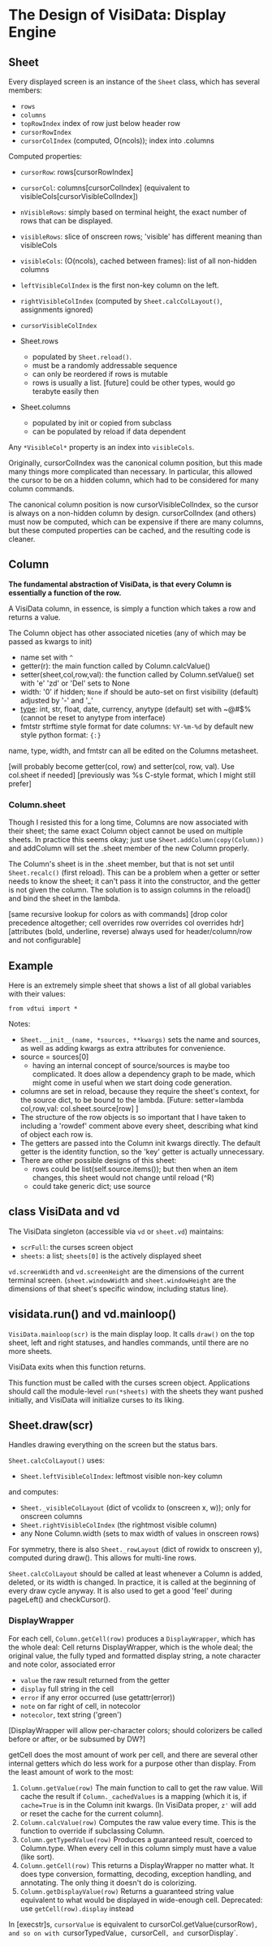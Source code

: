 # The Design of VisiData: Display Engine

## Sheet

Every displayed screen is an instance of the `Sheet` class, which has several members:

- `rows`
- `columns`
- `topRowIndex` index of row just below header row
- `cursorRowIndex`
- `cursorColIndex` (computed, O(ncols)); index into .columns

Computed properties:

- `cursorRow`: rows[cursorRowIndex]
- `cursorCol`: columns[cursorColIndex] (equivalent to visibleCols[cursorVisibleColIndex])
- `nVisibleRows`: simply based on terminal height, the exact number of rows that can be displayed.
- `visibleRows`: slice of onscreen rows; 'visible' has different meaning than visibleCols
- `visibleCols`: (O(ncols), cached between frames): list of all non-hidden columns
- `leftVisibleColIndex` is the first non-key column on the left.
- `rightVisibleColIndex` (computed by `Sheet.calcColLayout()`, assignments ignored)
- `cursorVisibleColIndex`


- Sheet.rows
  - populated by `Sheet.reload()`.
  - must be a randomly addressable sequence
  - can only be reordered if rows is mutable
  - rows is usually a list.  [future] could be other types, would go terabyte easily then

- Sheet.columns
  - populated by init or copied from subclass
  - can be populated by reload if data dependent


Any `*VisibleCol*` property is an index into `visibleCols`.

Originally, cursorColIndex was the canonical column position, but this made many things more complicated than necessary.
In particular, this allowed the cursor to be on a hidden column, which had to be considered for many column commands.

The canonical column position is now cursorVisibleColIndex, so the cursor is always on a non-hidden column by design.
cursorColIndex (and others) must now be computed, which can be expensive if there are many columns, but these computed properties can be cached, and the resulting code is cleaner.

## Column

**The fundamental abstraction of VisiData, is that every Column is essentially a function of the row.**

A VisiData column, in essence, is simply a function which takes a row and returns a value.

The Column object has other associated niceties (any of which may be passed as kwargs to init)
- name
  set with `^`
- getter(r): the main function called by Column.calcValue()
- setter(sheet,col,row,val): the function called by Column.setValue()
  set with 'e'
  'zd' or 'Del' sets to None
- width: '0' if hidden; `None` if should be auto-set on first visibility (default)
   adjusted by '-' and '\_'
- [type](/design/types): int, str, float, date, currency, anytype (default)
   set with ~@#$% (cannot be reset to anytype from interface)
- fmtstr
   strftime style format for date columns: `%Y-%m-%d` by default
   new style python format: `{:}`

name, type, width, and fmtstr can all be edited on the Columns metasheet.

[will probably become getter(col, row) and setter(col, row, val).  Use col.sheet if needed]
[previously was %s C-style format, which I might still prefer]

### Column.sheet

Though I resisted this for a long time, Columns are now associated with their sheet; the same exact Column object cannot be used on multiple sheets.  In practice this seems okay; just use `Sheet.addColumn(copy(Column))` and addColumn will set the .sheet member of the new Column properly.

The Column's sheet is in the .sheet member, but that is not set until `Sheet.recalc()` (first reload).
This can be a problem when a getter or setter needs to know the sheet; it can't pass it into the constructor, and the getter is not given the column.  The solution is to assign columns in the reload() and bind the sheet in the lambda.


[same recursive lookup for colors as with commands]
[drop color precedence altogether; cell overrides row overrides col overrides hdr]
[attributes (bold, underline, reverse) always used for header/column/row and not configurable]

## Example

Here is an extremely simple sheet that shows a list of all global variables with their values:

    from vdtui import *


Notes:
- `Sheet.__init__(name, *sources, **kwargs)` sets the name and sources, as well as adding kwargs as extra attributes for convenience.
- source = sources[0]
   - having an internal concept of source/sources is maybe too complicated.  It does allow a dependency graph to be made, which might come in useful when we start doing code generation.
- columns are set in reload, because they require the sheet's context, for the source dict, to be bound to the lambda.  [Future: setter=lambda col,row,val: col.sheet.source[row] ]
- The structure of the row objects is so important that I have taken to including a 'rowdef' comment above every sheet, describing what kind of object each row is.
- The getters are passed into the Column init kwargs directly.  The default getter is the identity function, so the 'key' getter is actually unnecessary.
- There are other possible designs of this sheet:
   - rows could be list(self.source.items()); but then when an item changes, this sheet would not change until reload (^R)
   - could take generic dict; use source

## class VisiData and vd

The VisiData singleton (accessible via `vd` or `sheet.vd`) maintains:

- `scrFull`: the curses screen object
- `sheets`: a list; `sheets[0]` is the actively displayed sheet

`vd.screenWidth` and `vd.screenHeight` are the dimensions of the current terminal screen.  (`sheet.windowWidth` and `sheet.windowHeight` are the dimensions of that sheet's specific window, including status line).

## visidata.run() and vd.mainloop()

`VisiData.mainloop(scr)` is the main display loop.  It calls `draw()` on the top sheet, left and right statuses, and handles commands, until there are no more sheets.

VisiData exits when this function returns.

This function must be called with the curses screen object.  Applications should call the module-level `run(*sheets)` with the sheets they want pushed initially, and VisiData will initialize curses to its liking.

## Sheet.draw(scr)

Handles drawing everything on the screen but the status bars.

`Sheet.calcColLayout()` uses:
   - `Sheet.leftVisibleColIndex`: leftmost visible non-key column

and computes:
   - `Sheet._visibleColLayout` (dict of vcolidx to (onscreen x, w)); only for onscreen columns
   - `Sheet.rightVisibleColIndex` (the rightmost visible column)
   - any None Column.width (sets to max width of values in onscreen rows)

For symmetry, there is also `Sheet._rowLayout` (dict of rowidx to onscreen y), computed during draw().
This allows for multi-line rows.

`Sheet.calcColLayout` should be called at least whenever a Column is added, deleted, or its width is changed.
In practice, it is called at the beginning of every draw cycle anyway.
It is also used to get a good 'feel' during pageLeft() and checkCursor().

### DisplayWrapper

For each cell, `Column.getCell(row)` produces a `DisplayWrapper`, which has the whole deal:
Cell returns DisplayWrapper, which is the whole deal; the original value, the fully typed and formatted display string, a note character and note color, associated error

- `value` the raw result returned from the getter
- `display` full string in the cell
- `error` if any error occurred (use getattr(error))
- `note` on far right of cell, in notecolor
- `notecolor`, text string ('green')

[DisplayWrapper will allow per-character colors; should colorizers be called before or after, or be subsumed by DW?]

getCell does the most amount of work per cell, and there are several other internal getters which do less work for a purpose other than display.  From the least amount of work to the most:

1. `Column.getValue(row)`
   The main function to call to get the raw value.  Will cache the result if `Column._cachedValues` is a mapping (which it is, if `cache=True` is in the Column init kwargs.
   (In VisiData proper, `z'` will add or reset the cache for the current column].
2. `Column.calcValue(row)`
   Computes the raw value every time.  This is the function to override if subclassing Column.
3. `Column.getTypedValue(row)`
   Produces a guaranteed result, coerced to Column.type.  When every cell in this column simply must have a value (like sort).
4. `Column.getCell(row)`
   This returns a DisplayWrapper no matter what.  It does type conversion, formatting, decoding, exception handling, and annotating.  The only thing it doesn't do is colorizing.
5. `Column.getDisplayValue(row)`
   Returns a guaranteed string value equivalent to what would be displayed in wide-enough cell.
   Deprecated: use `getCell(row).display` instead

In [execstr]s, `cursorValue` is equivalent to cursorCol.getValue(cursorRow)`, and so on with `cursorTypedValue`, `cursorCell`, and `cursorDisplay`.

